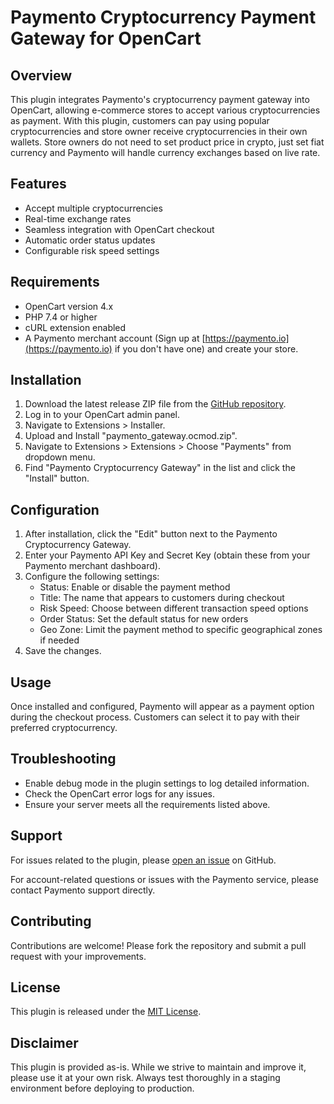 # Paymento Cryptocurrency Payment Gateway for OpenCart

## Overview

This plugin integrates Paymento's cryptocurrency payment gateway into OpenCart, allowing e-commerce stores to accept various cryptocurrencies as payment. With this plugin, customers can pay using popular cryptocurrencies and store owner receive cryptocurrencies in their own wallets.
Store owners do not need to set product price in crypto, just set fiat currency and Paymento will handle currency exchanges based on live rate.

## Features

- Accept multiple cryptocurrencies
- Real-time exchange rates
- Seamless integration with OpenCart checkout
- Automatic order status updates
- Configurable risk speed settings

## Requirements

- OpenCart version 4.x
- PHP 7.4 or higher
- cURL extension enabled
- A Paymento merchant account (Sign up at [https://paymento.io](https://paymento.io) if you don't have one) and create your store.

## Installation

1. Download the latest release ZIP file from the [GitHub repository](https://github.com/paymento/paymento-opencart-plugin/blob/main/paymento_gateway.ocmod.zip).
2. Log in to your OpenCart admin panel.
3. Navigate to Extensions > Installer.
4. Upload and Install "paymento_gateway.ocmod.zip".
5. Navigate to Extensions > Extensions > Choose "Payments" from dropdown menu.
7. Find "Paymento Cryptocurrency Gateway" in the list and click the "Install" button.

## Configuration

1. After installation, click the "Edit" button next to the Paymento Cryptocurrency Gateway.
2. Enter your Paymento API Key and Secret Key (obtain these from your Paymento merchant dashboard).
3. Configure the following settings:
   - Status: Enable or disable the payment method
   - Title: The name that appears to customers during checkout
   - Risk Speed: Choose between different transaction speed options
   - Order Status: Set the default status for new orders
   - Geo Zone: Limit the payment method to specific geographical zones if needed
4. Save the changes.

## Usage

Once installed and configured, Paymento will appear as a payment option during the checkout process. Customers can select it to pay with their preferred cryptocurrency.


## Troubleshooting

- Enable debug mode in the plugin settings to log detailed information.
- Check the OpenCart error logs for any issues.
- Ensure your server meets all the requirements listed above.

## Support

For issues related to the plugin, please [open an issue](https://github.com/paymento/paymento-opencart-plugin/issues) on GitHub.

For account-related questions or issues with the Paymento service, please contact Paymento support directly.

## Contributing

Contributions are welcome! Please fork the repository and submit a pull request with your improvements.

## License

This plugin is released under the [MIT License](LICENSE).

## Disclaimer

This plugin is provided as-is. While we strive to maintain and improve it, please use it at your own risk. Always test thoroughly in a staging environment before deploying to production.
